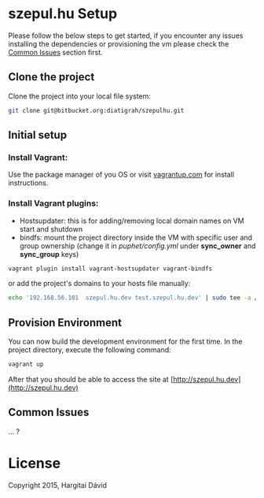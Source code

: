 # szepul.hu Setup

Please follow the below steps to get started, if you encounter any issues installing the dependencies or provisioning the vm please check the [Common Issues](#common-issues) section first.

## Clone the project

Clone the project into your local file system:

```bash
git clone git@bitbucket.org:diatigrah/szepulhu.git
```

## Initial setup

### Install Vagrant:

Use the package manager of you OS or visit [vagrantup.com](https://www.vagrantup.com/) for install instructions.

### Install Vagrant plugins:

 * Hostsupdater: this is for adding/removing local domain names on VM start and shutdown
 * bindfs: mount the project directory inside the VM with specific user and group ownership 
(change it in *puphet/config.yml* under **sync_owner** and **sync_group** keys)

```bash
vagrant plugin install vagrant-hostsupdater vagrant-bindfs
```

or add the project's domains to your hosts file manually:

```bash
echo '192.168.56.101  szepul.hu.dev test.szepul.hu.dev' | sudo tee -a /etc/hosts
```

## Provision Environment

You can now build the development environment for the first time. In the project directory, execute the following command:

```bash
vagrant up
```

After that you should be able to access the site at [http://szepul.hu.dev](http://szepul.hu.dev)

## Common Issues

... ?

# License

Copyright 2015, Hargitai Dávid 

